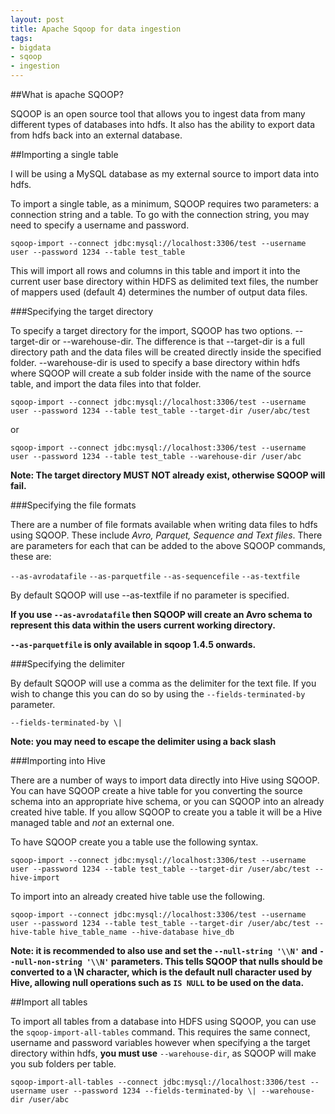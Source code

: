 ```yaml
---
layout: post
title: Apache Sqoop for data ingestion
tags:
- bigdata
- sqoop
- ingestion
---
```


##What is apache SQOOP?

SQOOP is an open source tool that allows you to ingest data from many different types of databases into hdfs. It also has the ability to export data from hdfs back into an external database.

##Importing a single table

I will be using a MySQL database as my external source to import data into hdfs.

To import a single table, as a minimum, SQOOP requires two parameters: a connection string and a table. To go with the connection string, you may need to specify a username and password.

`sqoop-import --connect jdbc:mysql://localhost:3306/test --username user --password 1234 --table test_table`

This will import all rows and columns in this table and import it into the current user base directory within HDFS as delimited text files, the number of mappers used (default 4) determines the number of output data files.

###Specifying the target directory

To specify a target directory for the import, SQOOP has two options. --target-dir or --warehouse-dir. The difference is that --target-dir is a full directory path and the data files will be created directly inside the specified folder. --warehouse-dir is used to specify a base directory within hdfs where SQOOP will create a sub folder inside with the name of the source table, and import the data files into that folder.

`sqoop-import --connect jdbc:mysql://localhost:3306/test --username user --password 1234 --table test_table --target-dir /user/abc/test`

or

`sqoop-import --connect jdbc:mysql://localhost:3306/test --username user --password 1234 --table test_table --warehouse-dir /user/abc `

**Note: The target directory MUST NOT already exist, otherwise SQOOP will fail.**

###Specifying the file formats

There are a number of file formats available when writing data files to hdfs using SQOOP. These include *Avro, Parquet, Sequence and Text files*. There are parameters for each that can be added to the above SQOOP commands, these are:

`--as-avrodatafile` `--as-parquetfile` `--as-sequencefile` `--as-textfile`

By default SQOOP will use --as-textfile if no parameter is specified.

**If you use `--as-avrodatafile` then SQOOP will create an Avro schema to represent this data within the users current working directory.**

**`--as-parquetfile` is only available in sqoop 1.4.5 onwards.**

###Specifying the delimiter

By default SQOOP will use a comma as the delimiter for the text file. If you wish to change this you can do so by using the `--fields-terminated-by` parameter.

`--fields-terminated-by \|`

**Note: you may need to escape the delimiter using a back slash**


###Importing into Hive

There are a number of ways to import data directly into Hive using SQOOP. You can have SQOOP create a hive table for you converting the source schema into an appropriate hive schema, or you can SQOOP into an already created hive table. If you allow SQOOP to create you a table it will be a Hive managed table and *not* an external one.

To have SQOOP create you a table use the following syntax.

`sqoop-import --connect jdbc:mysql://localhost:3306/test --username user --password 1234 --table test_table --target-dir /user/abc/test --hive-import`

To import into an already created hive table use the following.

`sqoop-import --connect jdbc:mysql://localhost:3306/test --username user --password 1234 --table test_table --target-dir /user/abc/test --hive-table hive_table_name --hive-database hive_db`

**Note: it is recommended to also use and set the `--null-string '\\N'` and `--null-non-string '\\N'` parameters. This tells SQOOP that nulls should be converted to a \N character, which is the default null character used by Hive, allowing null operations such as `IS NULL` to be used on the data.**

##Import all tables

To import all tables from a database into HDFS using SQOOP, you can use the `sqoop-import-all-tables` command. This requires the same connect, username and password variables however when specifying a the target directory within hdfs, **you must use** `--warehouse-dir`, as SQOOP will make you sub folders per table. 

`sqoop-import-all-tables --connect jdbc:mysql://localhost:3306/test --username user --password 1234 --fields-terminated-by \| --warehouse-dir /user/abc `

